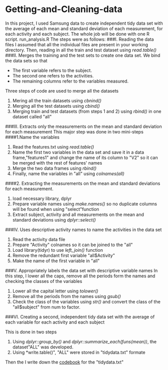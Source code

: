 # Getting-and-Cleaning-data
In this project, I used Samsung data to create independent tidy data set with the average of each mean and standard deviation of each measurement, for each activity and each subject.
The whole job will be done with one R script. run_analysis.R
The steps were as follows:
###I. Reading the data files
I assumed that all the individual files are present in your working directory.
Then, reading in all the train and test dataset using *read.table()*
###II. Merges the training and the test sets to create one data set.
We bind the data sets so that
* The first variable refers to the subject.
* The second one refers to the activities.
* The remaining columns refer to the variables measured.

Three steps of code are used to merge all the datasets
1. Mering all the train datasets using *cbnind()*
2. Merging all the test datasets using *cbind()*
3. Merging train and test datasets (from steps 1 and 2) using *rbind()* in one dataset called "all"

###III. Extracts only the measurements on the mean and standard deviation for each measurement
This major step was done in two mini-steps
####1.Name the variables
1. Read the features.txt using *read.table()*
2. Name the first two variables in the data set and save it in a data frame,"features1" and change the name of its column to "V2" so it can be merged with the rest of features' names
3. Merge the two data frames using *rbind()*
4. Finally, name the variables in "all" using *colnames(all)*

####2. Extracting the measurements on the mean and standard deviations for each measurement.
1. load necessary library, dplyr
2. Prepare variable names using *make.names()* so no duplicate columns will be found when using "select"function
3. Extract subject, activity and all measurements on the mean and standard deviations using *dplyr::select()*

###IV. Uses descriptive activity names to name the activities in the data set
1. Read the activity data file
2. Prepare "Activity" colnames so it can be joined to the "all"
3. Load library(tidyr) to use *left_join()* function
4. Remove the redundant first variable "all$Activity"
5. Make the name of the first variable in "all"

###V. Appropriately labels the data set with descriptive variable names
In this step, I lower all the caps, remove all the periods form the names and checking the classes of the variables

1. Lower all the capital letter using *tolower()*
2. Remove all the periods from the names using *gsub()*
3. Check the class of the variables using *str()* and convert the class of the "all$subject" from num to factor.

###VI. Creating a second, independent tidy data set with the average of each variable for each activity and each subject

This is done in two steps
1. Using *dplyr::group_by()* and *dplyr::summarize_each(funs(mean))*, the dataset"ALL" was developed.
2. Using *write.table()", "ALL" were stored in "tidydata.txt" formate

Then the I write down the [codebook](https://github.com/gsheasha/Getting-and-Cleaning-data/blob/master/codebook) for the "tidydata.txt"
